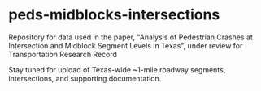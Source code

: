 # peds-midblocks-intersections
Repository for data used in the paper, "Analysis of Pedestrian Crashes at Intersection and Midblock Segment Levels in Texas", under review for Transportation Research Record

Stay tuned for upload of Texas-wide ~1-mile roadway segments, intersections, and supporting documentation.
